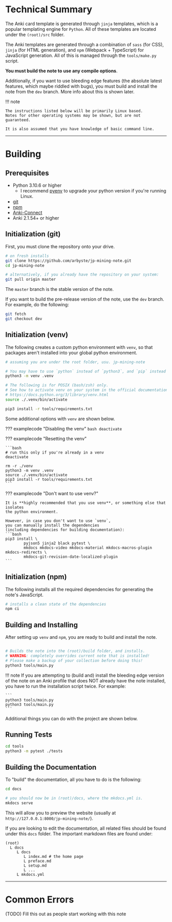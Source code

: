 



# Technical Summary
The Anki card template is generated through `jinja` templates,
which is a popular templating engine for `Python`.
All of these templates are located under the `(root)/src` folder.

The Anki templates are generated through a combination of
`sass` (for CSS), `jinja` (for HTML generation),
and `npm` (Webpack + TypeScript) for JavaScript generation.
All of this is managed through the `tools/make.py` script.

**You must build the note to use any compile options**.

Additionally, if you want to use bleeding edge features
(the absolute latest features, which maybe riddled with bugs),
you must build and install the note from the `dev` branch.
More info about this is shown later.


!!! note

    The instructions listed below will be primarily Linux based.
    Notes for other operating systems may be shown, but are not guaranteed.

    It is also assumed that you have knowledge of basic command line.

---


# Building

## Prerequisites
- Python 3.10.6 or higher
    - I recommend [pyenv](https://github.com/pyenv/pyenv) to upgrade your python version
      if you're running Linux.
- [git](https://git-scm.com/downloads)
- [npm](https://docs.npmjs.com/downloading-and-installing-node-js-and-npm/)
- [Anki-Connect](https://github.com/FooSoft/anki-connect#anki-connect)
- Anki 2.1.54+ or higher




## Initialization (git)

First, you must clone the repository onto your drive.

```bash
# on fresh installs
git clone https://github.com/arbyste/jp-mining-note.git
cd jp-mining-note

# alternatively, if you already have the repository on your system:
git pull origin master
```

The `master` branch is the stable version of the note.

If you want to build the pre-release version of the note,
use the `dev` branch. For example, do the following:
```bash
git fetch
git checkout dev
```



## Initialization (venv)

The following creates a custom python environment with `venv`,
so that packages aren't installed into your global python environment.

```bash
# assuming you are under the root folder, usu. jp-mining-note

# You may have to use `python` instead of `python3`, and `pip` instead of `pip3`.
python3 -m venv .venv

# The following is for POSIX (bash/zsh) only.
# See how to activate venv on your system in the official documentation:
# https://docs.python.org/3/library/venv.html
source ./.venv/bin/activate

pip3 install -r tools/requirements.txt
```

Some additional options with `venv` are shown below.

??? examplecode "Disabling the venv"
    ```bash
    deactivate
    ```

??? examplecode "Resetting the venv"

    ```bash
    # run this only if you're already in a venv
    deactivate

    rm -r ./venv
    python3 -m venv .venv
    source ./.venv/bin/activate
    pip3 install -r tools/requirements.txt
    ```

??? examplecode "Don't want to use venv?"

    It is **highly recommended that you use venv**, or something else that isolates
    the python environment.

    However, in case you don't want to use `venv`,
    you can manually install the dependencies
    (including dependencies for building documentation):
    ```bash
    pip3 install \
            pyjson5 jinja2 black pytest \
            mkdocs mkdocs-video mkdocs-material mkdocs-macros-plugin mkdocs-redirects \
            mkdocs-git-revision-date-localized-plugin
    ```

<!--
# personal setup
pip3 install neovim anki aqt
-->


## Initialization (npm)

The following installs all the required dependencies for generating the note's JavaScript.

```bash
# installs a clean state of the dependencies
npm ci
```





## Building and Installing

After setting up `venv` and `npm`, you are ready to build and install the note.

```bash

# Builds the note into the (root)/build folder, and installs.
# WARNING: completely overrides current note that is installed!
# Please make a backup of your collection before doing this!
python3 tools/main.py
```

<!--
!!! warning
    If you are attempting to (build and) install the bleeding edge (`dev`) version of the note
    at ALL, use the `--dev-output-version="0.12.0.0"` flag on the
    `install.py` (or `main.py`) script. For example:
    ```
    python3 main.py --dev-output-version="0.12.0.0"
    ```

    There are also some related notes for the current dev build:

    - If you're on 2.1.54 or below, you'll want to add `legacy-anki_2-1-54` to the `css-folders` of the config.py, i.e.
    ```
    "css-folders": ["base", "responsive", "dictionaries", "editor-fields", "legacy-anki_2-1-54", "theme", "extra"],
    ```

    - The font size of some fields aren't automatically changed yet, so you'll have to adjust them manually in order for it to look nice:
    ```
    "WordReadingHiragana": 10,
    "PrimaryDefinitionPicture": 20, # default
    "PAOverrideText": 20, # default
    "YomitanWordTags": 10,
    "IsHintCard": 10,
    ```

    - In addition to the above, you would likely want to match the font family with all the other fields,
        as the font family for new fields is not updated either.

!!! note
    Running the `main.py` script is exactly equivalent of running the above two commands.

-->


!!! note
    If you are attempting to (build and) install the bleeding edge version of the note
    on an Anki profile that does NOT already have the note installed,
    you have to run the installation script twice.
    For example:

    ```
    python3 tools/main.py
    python3 tools/main.py
    ```


Additional things you can do with the project are shown below.


## Running Tests
```bash
cd tools
python3 -m pytest ./tests
```


## Building the Documentation

To "build" the documentation, all you have to do is the following:
```bash
cd docs

# you should now be in (root)/docs, where the mkdocs.yml is.
mkdocs serve
```

This will allow you to preview the website (usually at `http://127.0.0.1:8000/jp-mining-note/`).


If you are looking to edit the documentation, all related files should be found
under this `docs` folder.
The important markdown files are found under:
```
(root)
  L docs
     L docs
        L index.md # the home page
        L preface.md
        L setup.md
        L ...
     L mkdocs.yml
```

---


# Common Errors

(TODO) Fill this out as people start working with this note



